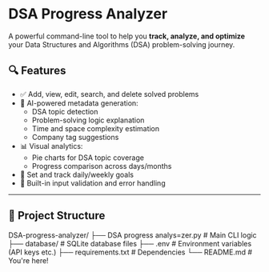 #  DSA Progress Analyzer

A powerful command-line tool to help you **track, analyze, and optimize** your Data Structures and Algorithms (DSA) problem-solving journey.

## 🔍 Features

- ✅ Add, view, edit, search, and delete solved problems
- 🧠 AI-powered metadata generation:
  - DSA topic detection
  - Problem-solving logic explanation
  - Time and space complexity estimation
  - Company tag suggestions
- 📊 Visual analytics:
  - Pie charts for DSA topic coverage
  - Progress comparison across days/months
- 🎯 Set and track daily/weekly goals
- 🧼 Built-in input validation and error handling

---

## 📂 Project Structure
DSA-progress-analyzer/
├── DSA progress analys=zer.py # Main CLI logic
├── database/ # SQLite database files
├── .env # Environment variables (API keys etc.)
├── requirements.txt # Dependencies
└── README.md # You're here!


